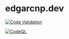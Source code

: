 # edgarcnp.dev

[![Code Validation](https://github.com/edgarcnp/edgarcnp.dev/actions/workflows/superlinter-main.yml/badge.svg)](https://github.com/edgarcnp/edgarcnp.dev/actions/workflows/superlinter-main.yml)

[![CodeQL](https://github.com/edgarcnp/edgarcnp.dev/actions/workflows/codeql.yml/badge.svg)](https://github.com/edgarcnp/edgarcnp.dev/actions/workflows/codeql.yml)
